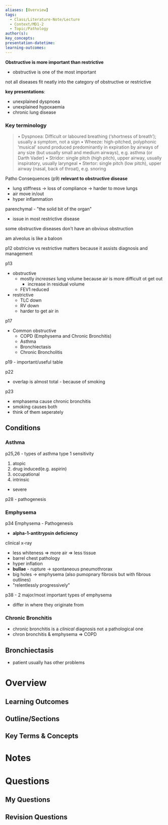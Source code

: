 ```yaml
---
aliases: [Overview]
tags:
  - Class/Literature-Note/Lecture
  - Context/MD1-2
  - Topic/Pathology
author(s): 
key_concepts: 
presentation-datetime: 
learning-outcomes:
---
```


**Obstructive is more important than restrictive**
- obstructive is one of the most important


not all diseases fit neatly into the category of obstructive or restrictive

**key presentations**:
- unexplained dyspnoea
- unexplained hypoxaemia
- chronic lung disease

### Key terminology
> • Dyspnoea: Difficult or laboured breathing (‘shortness of breath’); usually a symptom, not a sign
> • Wheeze: high-pitched, polyphonic ‘musical’ sound produced predominantly in expiration by airways of any size (but usually small and medium airways), e.g. asthma (or Darth Vader)
> • Stridor: single pitch (high pitch), upper airway, usually inspiratory, usually laryngeal
> • Stertor: single pitch (low pitch), upper airway (nasal, back of throat), e.g. snoring


Patho Consequences (p9)
**relevant to obstructive disease**
- lung stiffness -> loss of compliance -> harder to move lungs
- air move in/out
- hyper inflammation

parenchymal - "the solid bit of the organ"
- issue in most restrictive disease

some obstructive diseases don't have an obvious obstruction

am alveolus is like a baloon

p12
obstricive vs restrictive matters because it assists diagnosis and management


p13
- obstructive 
	- mostly *increases* lung volume because air is more difficult ot get out
		- increase in residual volume
	- FEV1 reduced
- restrictive
	- TLC down
	- RV down
	- harder to get air in

p17
- Common obstructive
	- COPD (Emphysema and Chronic Bronchitis)
	- Asthma
	- Bronchiectasis
	- Chronic Broncholitis

p19 - important/useful table


p22
- overlap is almost total - because of smoking

p23
- emphasema cause chronic bronchitis
- smoking causes both
- think of them seperately

## Conditions
### Asthma
p25,26 - types of asthma
type 1 sensitivity
1. atopic
2. drug induced(e.g. aspirin)
3. occupational
4. intrinsic

- severe 

p28 - pathogenesis

### Emphysema
p34 Emphysema - Pathogenesis
- **alpha-1-antitrypsin deficiency**

clinical
x-ray
- less whiteness => more air => less tissue 
- barrel chest
pathology
- hyper inflation
- **bullae** - rupture -> spontaneous pneumothrorax
- big holes -> emphysema (also pumopnary fibrosis but with fibrous outlines)
- "relentlessly progressively"

p38 - 2 major/most important types of emphysema
- differ in where they originate from

### Chronic Bronchitis
- chronic bronchitis is a *clinical* diagnosis not a pathological one
- chron bronchitis & emphysema => COPD

## Bronchiectasis
- patient usually has other problems


# Overview
## Learning Outcomes

## Outline/Sections

## Key Terms & Concepts


# Notes


# Questions

## My Questions
## Revision Questions




